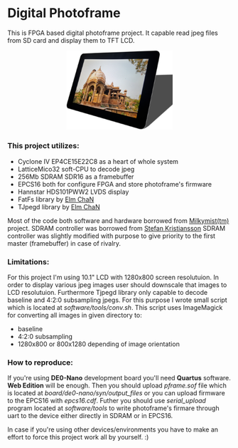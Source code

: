 # Digital Photoframe

This is FPGA based digital photoframe project. It capable read jpeg files from SD card and display them to TFT LCD.

<p align="center">
  <img src="https://raw.githubusercontent.com/rooi-oog/photoframe/master/photoframe.png" width="239" title="Photoframe">
</p>

### This project utilizes:
* Cyclone IV EP4CE15E22C8 as a heart of whole system
* LatticeMico32 soft-CPU to decode jpeg
* 256Mb SDRAM SDR16 as a framebuffer
* EPCS16 both for configure FPGA and store photoframe's firmware
* Hannstar HDS101PWW2 LVDS display
* FatFs library by [Elm ChaN](http://elm-chan.org/fsw/ff/00index_e.html) 
* TJpegd library by [Elm ChaN](http://elm-chan.org/fsw/tjpgd/00index.html)
	
Most of the code both software and hardware borrowed from [Milkymist(tm)](https://github.com/m-labs/milkymist) project. 
SDRAM controller was borrowed from [Stefan Kristiansson](https://github.com/skristiansson/wb_sdram_ctrl)
SDRAM controller was slightly modified with purpose to give priority to the first master (framebuffer) in case of rivalry.


### Limitations:
For this project I'm using 10.1" LCD with 1280x800 screen resolutuion. In order to display various jpeg images 
user should downscale that images to LCD resolutuion. 
Furthermore Tjpegd library only capable to decode baseline and 4:2:0 subsampling jpegs. 
For this purpose I wrote small script which is located at *software/tools/conv.sh*. 
This script uses ImageMagick for converting all images in given directory to:
- baseline
- 4:2:0 subsampling
- 1280x800 or 800x1280 depending of image orientation

### How to reproduce:
If you're using **DE0-Nano** development board you'll need **Quartus** software. **Web Edition** will be enough.
Then you should upload *pframe.sof* file which is located at *board/de0-nano/syn/output_files* 
or you can upload firmware to the EPCS16 with *epcs16.cdf*. 
Futher you should use *serial_upload* program located at *software/tools* 
to write photoframe's firmare through uart to the device either directly in SDRAM or in EPCS16.

In case if you're using other devices/environments you have to make an effort to force this project work all by yourself. :)
